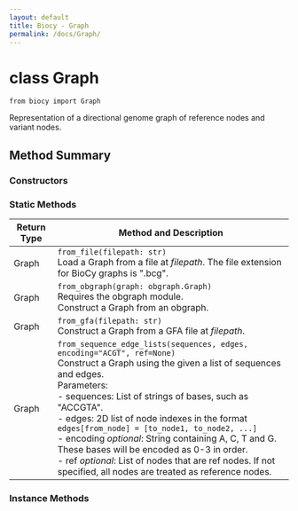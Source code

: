 ```yaml
---
layout: default
title: Biocy - Graph
permalink: /docs/Graph/
---
```


# class Graph

`from biocy import Graph`

Representation of a directional genome graph of reference nodes and variant nodes.

## Method Summary

### Constructors

### Static Methods

| **Return Type** | **Method and Description** |
|---|---|
| Graph | `from_file(filepath: str)`<br>Load a Graph from a file at *filepath*. The file extension for BioCy graphs is ".bcg". |
| Graph | `from_obgraph(graph: obgraph.Graph)`<br>Requires the obgraph module.<br>Construct a Graph from an obgraph. |
| Graph | `from_gfa(filepath: str)`<br>Construct a Graph from a GFA file at *filepath*. |
| Graph | `from_sequence_edge_lists(sequences, edges, encoding="ACGT", ref=None)`<br>Construct a Graph using the given a list of sequences and edges.<br>Parameters:<br>- sequences: List of strings of bases, such as "ACCGTA".<br>- edges: 2D list of node indexes in the format `edges[from_node] = [to_node1, to_node2, ...]`<br>- encoding *optional*: String containing A, C, T and G. These bases will be encoded as 0-3 in order.<br>- ref *optional*: List of nodes that are ref nodes. If not specified, all nodes are treated as reference nodes. |

### Instance Methods

